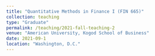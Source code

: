 ```yaml
---
title: "Quantitative Methods in Finance I (FIN 665)"
collection: teaching
type: "Graduate"
permalink: /teaching/2021-fall-teaching-2
venue: "American University, Kogod School of Business"
date: 2021-09-1
location: "Washington, D.C."
---
```


